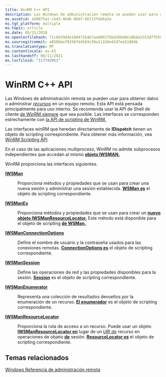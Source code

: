```yaml
---
title: WinRM C++ API
description: Las Windows de administración remota se pueden usar para obtener datos o administrar recursos en un equipo remoto. Esta API está pensada principalmente para uso interno. Se recomienda usar la API de Shell de cliente de WinRM siempre que sea posible.
ms.assetid: e50075a1-cb43-4bd6-9bbf-6b715fde6a3a
ms.tgt_platform: multiple
ms.topic: article
ms.date: 05/31/2018
ms.openlocfilehash: 71c6039dde1884f2b4b7aa9801fbbd26bb0e10b9a5353dffb5096ba66461d1d2
ms.sourcegitcommit: e858bbe701567d4583c50a11326e42d7ea51804b
ms.translationtype: MT
ms.contentlocale: es-ES
ms.lasthandoff: 08/11/2021
ms.locfileid: "117742951"
---
```

# <a name="winrm-c-api"></a>WinRM C++ API

Las Windows de administración remota se pueden usar para obtener datos o administrar [*recursos*](windows-remote-management-glossary.md) en un equipo remoto. Esta API está pensada principalmente para uso interno. Se recomienda usar la API de Shell de cliente [de WinRM siempre](client-shell-api.md) que sea posible. Las interfaces se corresponden estrechamente con [la API de scripting de WinRM.](winrm-scripting-api.md)

Las interfaces winRM que heredan directamente de **IDispatch** tienen un objeto de scripting correspondiente. Para obtener más información, vea [WinRM Scripting API](winrm-scripting-api.md).

En el caso de las aplicaciones multiproceso, WinRM no admite subprocesos independientes que accedan al mismo [**objeto IWSMAN.**](/windows/desktop/api/WSManDisp/nn-wsmandisp-iwsman)

WinRM proporciona las interfaces siguientes.

<dl> <dt>

<span id="IWSMan"></span><span id="iwsman"></span><span id="IWSMAN"></span>[**IWSMan**](/windows/desktop/api/WSManDisp/nn-wsmandisp-iwsman)
</dt> <dd>

Proporciona métodos y propiedades que se usan para crear una nueva sesión y administrar una sesión establecida. [**WSMan es**](wsman.md) el objeto de scripting correspondiente.

</dd> <dt>

<span id="IWSManEx"></span><span id="iwsmanex"></span><span id="IWSMANEX"></span>[**IWSManEx**](/windows/desktop/api/WSManDisp/nn-wsmandisp-iwsman)
</dt> <dd>

Proporciona métodos y propiedades que se usan para crear un [**nuevo objeto IWSManResourceLocator.**](/windows/desktop/api/WSManDisp/nn-wsmandisp-iwsmanresourcelocator) Este método está disponible para el objeto de scripting [**de WSMan.**](wsman.md)

</dd> <dt>

<span id="IWSManConnectionOptions"></span><span id="iwsmanconnectionoptions"></span><span id="IWSMANCONNECTIONOPTIONS"></span>[**IWSManConnectionOptions**](/windows/desktop/api/WSManDisp/nn-wsmandisp-iwsmanconnectionoptions)
</dt> <dd>

Define el nombre de usuario y la contraseña usados para las conexiones remotas. [**ConnectionOptions es**](connectionoptions.md) el objeto de scripting correspondiente.

</dd> <dt>

<span id="IWSManSession"></span><span id="iwsmansession"></span><span id="IWSMANSESSION"></span>[**IWSManSession**](/windows/desktop/api/WSManDisp/nn-wsmandisp-iwsmansession)
</dt> <dd>

Define las operaciones de red y las propiedades disponibles para la sesión. [**Session**](session.md) es el objeto de scripting correspondiente.

</dd> <dt>

<span id="IWSManEnumerator"></span><span id="iwsmanenumerator"></span><span id="IWSMANENUMERATOR"></span>[**IWSManEnumerator**](/windows/desktop/api/WSManDisp/nn-wsmandisp-iwsmanenumerator)
</dt> <dd>

Representa una colección de resultados devueltos por la enumeración de un recurso. [**El enumerador**](enumerator.md) es el objeto de scripting correspondiente.

</dd> <dt>

<span id="IWSManResourceLocator"></span><span id="iwsmanresourcelocator"></span><span id="IWSMANRESOURCELOCATOR"></span>[**IWSManResourceLocator**](/windows/desktop/api/WSManDisp/nn-wsmandisp-iwsmanresourcelocator)
</dt> <dd>

Proporciona la ruta de acceso a un recurso. Puede usar un objeto [**IWSManResourceLocator en**](/windows/desktop/api/WSManDisp/nn-wsmandisp-iwsmanresourcelocator) lugar de un [*URI de*](windows-remote-management-glossary.md) recurso en operaciones de objeto [**de**](session.md) sesión. [**ResourceLocator es**](resourcelocator.md) el objeto de scripting correspondiente.

</dd> </dl>

## <a name="related-topics"></a>Temas relacionados

<dl> <dt>

[Windows Referencia de administración remota](windows-remote-management-reference.md)
</dt> </dl>

 

 





